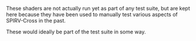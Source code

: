 These shaders are not actually run yet as part of any test suite,
but are kept here because they have been used to manually test various aspects of SPIRV-Cross in the past.

These would ideally be part of the test suite in some way.
